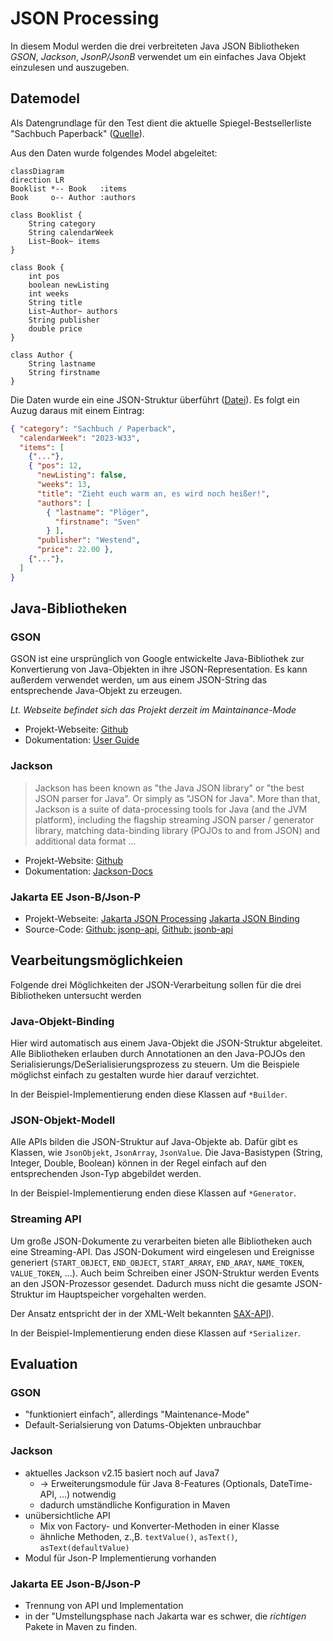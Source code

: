 JSON Processing
===============
In diesem Modul werden die drei verbreiteten Java JSON Bibliotheken *GSON*, *Jackson*, *JsonP/JsonB* verwendet um ein einfaches Java Objekt einzulesen und auszugeben.

Datemodel
---------
Als Datengrundlage für den Test dient die aktuelle Spiegel-Bestsellerliste "Sachbuch Paperback" ([Quelle](https://www.spiegel.de/kultur/literatur/bestseller-paperback-sachbuch-a-dd0efe3f-eaf1-47f7-b5a4-f5cdf0a6da3a?sara_ref=re-xx-cp-sh)).

Aus den Daten wurde folgendes Model abgeleitet:

```mermaid
classDiagram 
direction LR
Booklist *-- Book   :items
Book     o-- Author :authors

class Booklist {
    String category
    String calendarWeek
    List~Book~ items
}

class Book {
    int pos
    boolean newListing
    int weeks
    String title
    List~Author~ authors
    String publisher
    double price
}

class Author {
    String lastname
    String firstname
}
```

Die Daten wurde ein eine JSON-Struktur überführt ([Datei](src/main/resources/spiegel_bestseller_paperback-sachbuch_2023-W33.json)).
Es folgt ein Auzug daraus mit einem Eintrag:

```json
{ "category": "Sachbuch / Paperback",
  "calendarWeek": "2023-W33",
  "items": [
    {"..."}, 
    { "pos": 12,
      "newListing": false,
      "weeks": 13,
      "title": "Zieht euch warm an, es wird noch heißer!",
      "authors": [
        { "lastname": "Plöger",
          "firstname": "Sven"
        } ],
      "publisher": "Westend",
	  "price": 22.00 },
    {"..."},
  ] 
}
```

Java-Bibliotheken
------------------

### GSON
GSON ist eine ursprünglich von Google entwickelte Java-Bibliothek zur Konvertierung von Java-Objekten in ihre JSON-Representation.
Es kann außerdem verwendet werden, um aus einem JSON-String das entsprechende Java-Objekt zu erzeugen.

*Lt. Webseite befindet sich das Projekt derzeit im Maintainance-Mode*

- Projekt-Webseite: [Github](https://github.com/google/gson)
- Dokumentation: [User Guide](https://github.com/google/gson/blob/main/UserGuide.md)

### Jackson
> Jackson has been known as "the Java JSON library" or "the best JSON parser for Java". Or simply as "JSON for Java".
> More than that, Jackson is a suite of data-processing tools for Java (and the JVM platform), including the flagship streaming JSON parser / generator library, matching data-binding library (POJOs to and from JSON) and additional data format ...

- Projekt-Website: [Github](https://github.com/FasterXML/jackson)
- Dokumentation: [Jackson-Docs](https://github.com/FasterXML/jackson-docs)

### Jakarta EE Json-B/Json-P

- Projekt-Webseite: [Jakarta JSON Processing](https://jakarta.ee/specifications/jsonp/) [Jakarta JSON Binding](https://jakarta.ee/specifications/jsonb/)
- Source-Code: [Github: jsonp-api](https://github.com/jakartaee/jsonp-api), [Github: jsonb-api](https://github.com/jakartaee/jsonb-api)


Vearbeitungsmöglichkeien
------------------------
Folgende drei Möglichkeiten der JSON-Verarbeitung sollen für die drei Bibliotheken untersucht werden

### Java-Objekt-Binding
Hier wird automatisch aus einem Java-Objekt die JSON-Struktur abgeleitet.
Alle Bibliotheken erlauben durch Annotationen an den Java-POJOs den Serialisierungs/DeSerialisierungsprozess zu steuern.
Um die Beispiele möglichst einfach zu gestalten wurde hier darauf verzichtet.

In der Beispiel-Implementierung enden diese Klassen auf `*Builder`.

### JSON-Objekt-Modell
Alle APIs bilden die JSON-Struktur auf Java-Objekte ab. Dafür gibt es Klassen, wie `JsonObjekt`, `JsonArray`, `JsonValue`.
Die Java-Basistypen (String, Integer, Double, Boolean) können in der Regel einfach auf den entsprechenden Json-Typ abgebildet werden.

In der Beispiel-Implementierung enden diese Klassen auf `*Generator`.

### Streaming API
Um große JSON-Dokumente zu verarbeiten bieten alle Bibliotheken auch eine Streaming-API.
Das JSON-Dokument wird eingelesen und Ereignisse generiert (`START_OBJECT`, `END_OBJECT`, `START_ARRAY`, `END_ARAY`, `NAME_TOKEN`, `VALUE_TOKEN`, ...).
Auch beim Schreiben einer JSON-Struktur werden Events an den JSON-Prozessor gesendet.
Dadurch muss nicht die gesamte JSON-Struktur im Hauptspeicher vorgehalten werden. 

Der Ansatz entspricht der in der XML-Welt bekannten [SAX-API](https://de.wikipedia.org/wiki/Simple_API_for_XML)).

In der Beispiel-Implementierung enden diese Klassen auf `*Serializer`.


Evaluation
----------
### GSON
- "funktioniert einfach", allerdings "Maintenance-Mode"
- Default-Serialsierung von Datums-Objekten unbrauchbar

### Jackson
- aktuelles Jackson v2.15 basiert noch auf Java7 
  - -> Erweiterungsmodule für Java 8-Features (Optionals, DateTime-API, ...) notwendig
  - dadurch umständliche Konfiguration in Maven
- unübersichtliche API
  - Mix von Factory- und Konverter-Methoden in einer Klasse
  - ähnliche Methoden, z.,B. `textValue()`, `asText()`, `asText(defaultValue)`
- Modul für Json-P Implementierung vorhanden


### Jakarta EE Json-B/Json-P
- Trennung von API und Implementation
- in der "Umstellungsphase nach Jakarta war es schwer, die *richtigen* Pakete in Maven zu finden.
